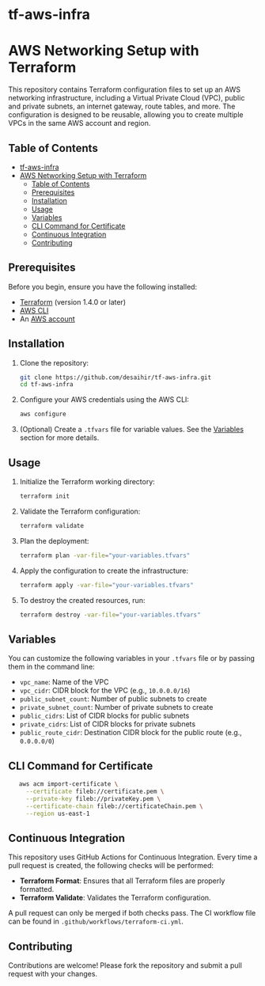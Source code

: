 # tf-aws-infra

# AWS Networking Setup with Terraform

This repository contains Terraform configuration files to set up an AWS networking infrastructure, including a Virtual Private Cloud (VPC), public and private subnets, an internet gateway, route tables, and more. The configuration is designed to be reusable, allowing you to create multiple VPCs in the same AWS account and region.

## Table of Contents

- [tf-aws-infra](#tf-aws-infra)
- [AWS Networking Setup with Terraform](#aws-networking-setup-with-terraform)
  - [Table of Contents](#table-of-contents)
  - [Prerequisites](#prerequisites)
  - [Installation](#installation)
  - [Usage](#usage)
  - [Variables](#variables)
  - [CLI Command for Certificate](#cli-command-for-certificate)
  - [Continuous Integration](#continuous-integration)
  - [Contributing](#contributing)

## Prerequisites

Before you begin, ensure you have the following installed:
 
- [Terraform](https://www.terraform.io/downloads.html) (version 1.4.0 or later)
- [AWS CLI](https://aws.amazon.com/cli/)
- An [AWS account](https://aws.amazon.com/)

## Installation

1. Clone the repository:
   ```bash
   git clone https://github.com/desaihir/tf-aws-infra.git
   cd tf-aws-infra
   ```

2. Configure your AWS credentials using the AWS CLI:
   ```bash
   aws configure
   ```

3. (Optional) Create a `.tfvars` file for variable values. See the [Variables](#variables) section for more details.

## Usage

1. Initialize the Terraform working directory:
   ```bash
   terraform init
   ```

2. Validate the Terraform configuration:
   ```bash
   terraform validate
   ```

3. Plan the deployment:
   ```bash
   terraform plan -var-file="your-variables.tfvars"
   ```

4. Apply the configuration to create the infrastructure:
   ```bash
   terraform apply -var-file="your-variables.tfvars"
   ```

5. To destroy the created resources, run:
   ```bash
   terraform destroy -var-file="your-variables.tfvars"
   ```

## Variables

You can customize the following variables in your `.tfvars` file or by passing them in the command line:

- `vpc_name`: Name of the VPC
- `vpc_cidr`: CIDR block for the VPC (e.g., `10.0.0.0/16`)
- `public_subnet_count`: Number of public subnets to create
- `private_subnet_count`: Number of private subnets to create
- `public_cidrs`: List of CIDR blocks for public subnets
- `private_cidrs`: List of CIDR blocks for private subnets
- `public_route_cidr`: Destination CIDR block for the public route (e.g., `0.0.0.0/0`)

## CLI Command for Certificate

```bash
   aws acm import-certificate \
     --certificate fileb://certificate.pem \
     --private-key fileb://privateKey.pem \
     --certificate-chain fileb://certificateChain.pem \
     --region us-east-1
```
## Continuous Integration

This repository uses GitHub Actions for Continuous Integration. Every time a pull request is created, the following checks will be performed:

- **Terraform Format**: Ensures that all Terraform files are properly formatted.
- **Terraform Validate**: Validates the Terraform configuration.

A pull request can only be merged if both checks pass. The CI workflow file can be found in `.github/workflows/terraform-ci.yml`.

## Contributing

Contributions are welcome! Please fork the repository and submit a pull request with your changes. 
